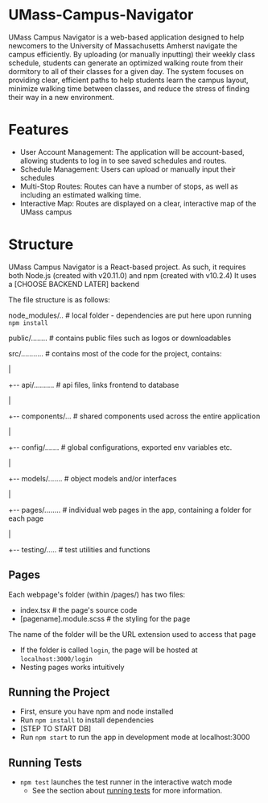 # UMass-Campus-Navigator

UMass Campus Navigator is a web-based application designed to help newcomers to the University of Massachusetts Amherst navigate the campus efficiently. By uploading (or manually inputting) their weekly class schedule, students can generate an optimized walking route from their dormitory to all of their classes for a given day. The system focuses on providing clear, efficient paths to help students learn the campus layout, minimize walking time between classes, and reduce the stress of finding their way in a new environment.

# Features

- User Account Management: The application will be account-based, allowing students to log in to see saved schedules and routes.
- Schedule Management: Users can upload or manually input their schedules
- Multi-Stop Routes: Routes can have a number of stops, as well as including an estimated walking time.
- Interactive Map: Routes are displayed on a clear, interactive map of the UMass campus

# Structure
UMass Campus Navigator is a React-based project. As such, it requires both Node.js (created with v20.11.0) and npm (created with v10.2.4)
It uses a [CHOOSE BACKEND LATER] backend

The file structure is as follows:

node_modules/.. # local folder - dependencies are put here upon running `npm install`


public/........ # contains public files such as logos or downloadables


src/........... # contains most of the code for the project, contains:

|

+-- api/.......... # api files, links frontend to database

|

+-- components/... # shared components used across the entire application

|

+-- config/....... # global configurations, exported env variables etc.

|

+-- models/....... # object models and/or interfaces

|

+-- pages/........ # individual web pages in the app, containing a folder for each page

|

+-- testing/.....  # test utilities and functions



## Pages

Each webpage's folder (within /pages/) has two files:
- index.tsx               # the page's source code
- [pagename].module.scss       # the styling for the page

The name of the folder will be the URL extension used to access that page
- If the folder is called `login`, the page will be hosted at `localhost:3000/login`
- Nesting pages works intuitively


## Running the Project ##
- First, ensure you have npm and node installed
- Run `npm install` to install dependencies
- [STEP TO START DB]
- Run `npm start` to run the app in development mode at localhost:3000

## Running Tests ##
- `npm test` launches the test runner in the interactive watch mode
   - See the section about [running tests](https://facebook.github.io/create-react-app/docs/running-tests) for more information.
